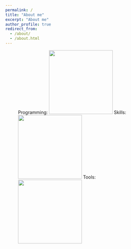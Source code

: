 ```yaml
---
permalink: /
title: "About me"
excerpt: "About me"
author_profile: true
redirect_from: 
  - /about/
  - /about.html
---
```


 <figure class="third">
  Programming:  
  <img src="https://user-images.githubusercontent.com/64770184/226494299-ea55c179-3d1b-4300-a82e-6565fc33d273.png" width="200"/>
  Skills:  
  <img src="https://user-images.githubusercontent.com/64770184/226494397-df6f3f67-e865-4d7c-9b26-f7a4e152593b.png" width="200"/>
  Tools:  
  <img src="https://user-images.githubusercontent.com/64770184/226494441-61c4e646-f768-4e45-8d72-648bae67784c.png" width="200"/>
 </figure>

